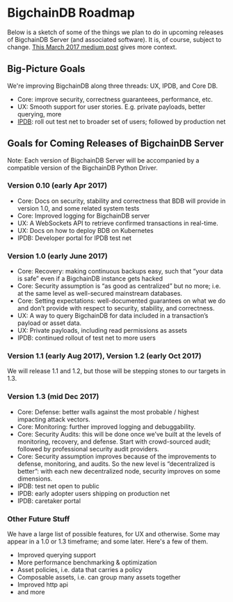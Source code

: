 # BigchainDB Roadmap

Below is a sketch of some of the things we plan to do in upcoming releases of BigchainDB Server (and associated software). It is, of course, subject to change. [This March 2017 medium post](https://blog.bigchaindb.com/bigchaindb-2017-roadmap-d2e7123f9874) gives more context.


## Big-Picture Goals

We're improving BigchainDB along three threads: UX, IPDB, and Core DB.

* Core: improve security, correctness guaranteees, performance, etc.
* UX: Smooth support for user stories. E.g. private payloads, better querying, more
* [IPDB](https://ipdb.foundation/): roll out test net to broader set of users; followed by production net

## Goals for Coming Releases of BigchainDB Server

Note: Each version of BigchainDB Server will be accompanied by a compatible version of the BigchainDB Python Driver.

### Version 0.10 (early Apr 2017)

* Core: Docs on security, stability and correctness that BDB will provide in version 1.0, and some related system tests
* Core: Improved logging for BigchainDB server
* UX: A WebSockets API to retrieve confirmed transactions in real-time.
* UX: Docs on how to deploy BDB on Kubernetes
* IPDB: Developer portal for IPDB test net

### Version 1.0 (early June 2017)

* Core: Recovery: making continuous backups easy, such that “your data is safe” even if a BigchainDB instance gets hacked
* Core: Security assumption is “as good as centralized” but no more; i.e. at the same level as well-secured mainstream databases.
* Core: Setting expectations: well-documented guarantees on what we do and don’t provide with respect to security, stability, and correctness.
* UX: A way to query BigchainDB for data included in a transaction’s payload or asset data.
* UX: Private payloads, including read permissions as assets
* IPDB: continued rollout of test net to more users

### Version 1.1 (early Aug 2017), Version 1.2 (early Oct 2017)

We will release 1.1 and 1.2, but those will be stepping stones to our targets in 1.3.

### Version 1.3 (mid Dec 2017)

* Core: Defense: better walls against the most probable / highest impacting attack vectors. 
* Core: Monitoring: further improved logging and debuggability.
* Core: Security Audits: this will be done once we’ve built at the levels of monitoring, recovery, and defense. Start with crowd-sourced audit; followed by professional security audit providers.
* Core: Security assumption improves because of the improvements to defense, monitoring, and audits. So the new level is “decentralized is better”: with each new decentralized node, security improves on some dimensions. 
* IPDB: test net open to public
* IPDB: early adopter users shipping on production net
* IPDB: caretaker portal

### Other Future Stuff

We have a large list of possible features, for UX and otherwise. Some may appear in a 1.0 or 1.3 timeframe; and some later. Here's a few of them.

* Improved querying support
* More performance benchmarking & optimization
* Asset policies, i.e. data that carries a policy
* Composable assets, i.e. can group many assets together
* Improved http api
* and more



